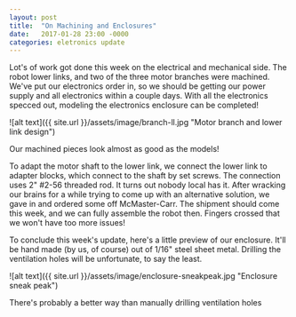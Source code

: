 ```yaml
---
layout: post
title:  "On Machining and Enclosures"
date:   2017-01-28 23:00 -0000
categories: eletronics update
---
```


Lot's of work got done this week on the electrical and mechanical side. The robot lower links, and two of the three motor branches were machined. We've put our electronics order in, so we should be getting our power supply and all electronics within a couple days. With all the electronics specced out, modeling the electronics enclosure can be completed!

![alt text]({{ site.url }}/assets/image/branch-ll.jpg "Motor branch and lower link design")

<div class="caption">Our machined pieces look almost as good as the models!</div>

To adapt the motor shaft to the lower link, we connect the lower link to adapter blocks, which connect to the shaft by set screws. The connection uses 2" #2-56 threaded rod. It turns out nobody local has it. After wracking our brains for a while trying to come up with an alternative solution, we gave in and ordered some off McMaster-Carr. The shipment should come this week, and we can fully assemble the robot then. Fingers crossed that we won't have too more issues!

To conclude this week's update, here's a little preview of our enclosure. It'll be hand made (by us, of course) out of 1/16" steel sheet metal. Drilling the ventilation holes will be unfortunate, to say the least.


![alt text]({{ site.url }}/assets/image/enclosure-sneakpeak.jpg "Enclosure sneak peak")

<div class="caption">There's probably a better way than manually drilling ventilation holes</div>
